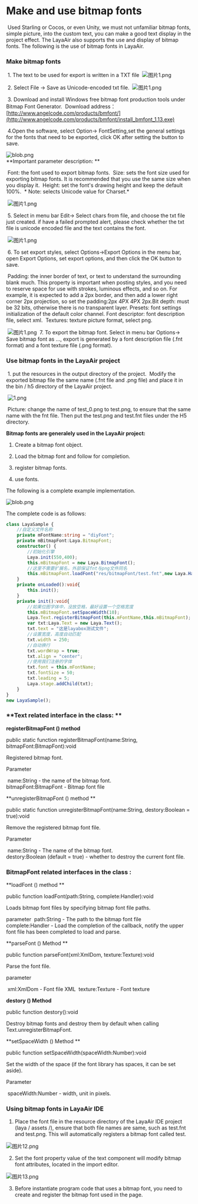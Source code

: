 # Make and use bitmap fonts



​         Used Starling or Cocos, or even Unity, we must not unfamiliar bitmap fonts, simple picture, into the custom text, you can make a good text display in the project effect. The LayaAir also supports the use and display of bitmap fonts. The following is the use of bitmap fonts in LayaAir.

 

### Make bitmap fonts

​        1. The text to be used for export is written in a TXT file
​        ![图片1.png](http://ldc.layabox.com/uploadfile/image/20160518/1463538920512897.png)

​        2. Select File -> Save as Unicode-encoded txt file.
​        ![图片1.png](http://ldc.layabox.com/uploadfile/image/20160518/1463538942170528.png)

​        3. Download and install Windows free bitmap font production tools under Bitmap Font Generator.
​        Download address：[http://www.angelcode.com/products/bmfont/](http://www.angelcode.com/products/bmfont/install_bmfont_1.13.exe)

 

​        4.Open the software, select Option-> FontSetting,set the general settings for the fonts that need to be exported, click OK after setting the button to save.

![blob.png](http://ldc.layabox.com/uploadfile/image/20170104/1483527761311236.png)        
**Important parameter description: **

​        Font: the font used to export bitmap fonts.
​        Size: sets the font size used for exporting bitmap fonts. It is recommended that you use the same size when you display it.
​        Height: set the font's drawing height and keep the default 100%.
​       * Note: selects Unicode value for Charset.*

​        ![图片1.png](http://ldc.layabox.com/uploadfile/image/20160518/1463538956945255.png)

​        5. Select in menu bar Edit-> Select chars from file, and choose the txt file just created. if have a failed prompted alert, please check whether the txt file is unicode encoded file and the text contains the font.

​        ![图片1.png](http://ldc.layabox.com/uploadfile/image/20160518/1463538965101975.png)

​        6. To set export styles, select Options->Export Options in the menu bar, open Export Options, set export options, and then click the OK button to save.

​        Padding: the inner border of text, or text to understand the surrounding blank much. This property is important when posting styles, and you need to reserve space for use with strokes, luminous effects, and so on. For example, it is expected to add a 2px border, and then add a lower right corner 2px projection, so set the padding:2px 4PX 4PX 2px.
​        Bit depth: must be 32 bits, otherwise there is no transparent layer.
​        Presets:  font settings initialization of the default color channel.
​        Font descriptor: font description file, select xml.
​        Textures: texture picture format, select png.

​        ![图片1.png](http://ldc.layabox.com/uploadfile/image/20160518/1463538975736762.png)
​        7. To export the bitmap font. Select in menu bar  Options-> Save bitmap font as ..., export is generated by a font description file (.fnt format) and a font texture file (.png format).

 

### Use bitmap fonts in the LayaAir project

​        1. put the resources in the output directory of the project.
​        Modify the exported bitmap file the same name (.fnt file and .png file) and place it in the bin / h5 directory of the LayaAir project.

​        ![1.png](http://ldc.layabox.com/uploadfile/image/20160627/1467013751154102.png)

​        Picture: change the name of test_0.png to test.png, to ensure that the same name with the fnt file. Then put the test.png and test.fnt files under the H5 directory.

 

**Bitmap fonts are generalely used in the LayaAir project:**

1. Create a bitmap font object.

2. Load the bitmap font and follow for completion.

3. register bitmap fonts.

4. use fonts.

The following is a complete example implementation.      

![blob.png](http://old.ldc.layabox.com/uploadfile/image/20170104/1483538174403712.png)

The complete code is as follows:

```typescript
class LayaSample {
    //自定义文件名称
    private mFontName:string = "diyFont";
    private mBitmapFont:Laya.BitmapFont;
    constructor() {
        //初始化引擎
        Laya.init(550,400);
        this.mBitmapFont = new Laya.BitmapFont();
        //这里不需要扩展名，外部保证fnt与png文件同名
        this.mBitmapFont.loadFont("res/bitmapFont/test.fnt",new Laya.Handler(this,this.onLoaded));
    }
    private onLoaded():void{
        this.init();
    }
    private init():void{
        //如果位图字体中，没放空格，最好设置一个空格宽度
        this.mBitmapFont.setSpaceWidth(10);
        Laya.Text.registerBitmapFont(this.mFontName,this.mBitmapFont);
        var txt:Laya.Text = new Laya.Text();
        txt.text = "这是layabox测试文件";
        //设置宽度，高度自动匹配
        txt.width = 250;
        //自动换行
        txt.wordWrap = true;
        txt.align = "center";
        //使用我们注册的字体
        txt.font = this.mFontName;
        txt.fontSize = 50;
        txt.leading = 5;
        Laya.stage.addChild(txt);
    }
}
new LayaSample();
```

### **Text related interface in the class: **

 **registerBitmapFont () method**  

 public static function registerBitmapFont(name:String, bitmapFont:BitmapFont):void

 Registered bitmap font.

 Parameter

​     name:String - the name of the bitmap font.  
​     bitmapFont:BitmapFont - Bitmap font file 

 

**unregisterBitmapFont () method ** 

 public static function unregisterBitmapFont(name:String, destory:Boolean = true):void

 Remove the registered bitmap font file.

 Parameter

​     name:String - The name of the bitmap font.    
​     destory:Boolean (default = true) - whether to destroy the current font file.

  

### BitmapFont related interfaces in the class :

 **loadFont () method ** 

 public function loadFont(path:String, complete:Handler):void

Loads bitmap font files by specifying bitmap font file paths.

 parameter
​     path:String - The path to the bitmap font file       
​     complete:Handler - Load the completion of the callback, notify the upper font file has been completed to load and parse.

 

**parseFont () Method ** 

 public function parseFont(xml:XmlDom, texture:Texture):void

 Parse the font file.

 parameter

​     xml:XmlDom - Font file XML
​     texture:Texture - Font texture

 

 

**destory ()  Method**

 public function destory():void

Destroy bitmap fonts and destroy them by default when calling Text.unregisterBitmapFont.

  

**setSpaceWidth () Method **

 public function setSpaceWidth(spaceWidth:Number):void

 Set the width of the space (if the font library has spaces, it can be set aside).

 Parameter

​     spaceWidth:Number - width, unit in pixels.

 

  

### Using bitmap fonts in LayaAir IDE

 1. Place the font file in the resource directory of the LayaAir IDE project (laya / assets /),  ensure that both file names are same, such as test.fnt and test.png. This will automatically registers a bitmap font called test.

![图片12.png](http://ldc.layabox.com/uploadfile/image/20160701/1467381250863605.png)

2. Set the font property value of the text component will modify bitmap font attributes, located in the import editor.

![图片13.png](http://ldc.layabox.com/uploadfile/image/20160701/1467381279857087.png)

3. Before instantiate program code that uses a bitmap font, you need to create and register the bitmap font used in the page.

 
